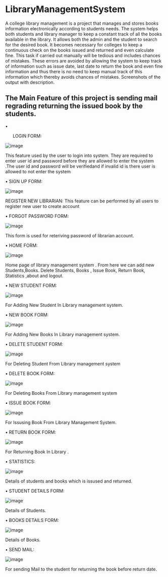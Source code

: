 # LibraryManagementSystem
A college library management is a project that manages and stores books information electronically according to students needs. The system helps both students and library manager to keep a constant track of all the books available in the library. It allows both the admin and the student to search for the desired book. It becomes necessary for colleges to keep a continuous check on the books issued and returned and even calculate fine. This task if carried out manually will be tedious and includes chances of mistakes. These errors are avoided by allowing the system to keep track of information such as issue date, last date to return the book and even fine information and thus there is no need to keep manual track of this information which thereby avoids chances of mistakes.
Screenshots of the output with description.

<b><h2>The Main Feature of this project is sending mail regrading returning the issued book by the students.</b></h2>

•<ul>LOGIN FORM:</ul>

![image](https://user-images.githubusercontent.com/65438429/129848896-0bc081fe-980a-43a1-8325-7a9c4766973f.png)

 

This feature used by the user to login into system. They are required to enter user id and password before they are allowed to enter the system .The user id and password will be verifiedand if invalid id is there user is allowed to not enter the system


•	SIGN UP FORM:
 
 ![image](https://user-images.githubusercontent.com/65438429/129848935-a76bbacc-f63b-4ea1-8cad-8412900e40fd.png)

REGISTER NEW LIBRARIAN:
This  feature can be performed by all users to register new user to create account


•	FORGOT PASSWORD FORM:
 
 ![image](https://user-images.githubusercontent.com/65438429/129849054-d51208a6-ea4e-4c28-bf6f-c7e42cd086db.png)

This form is used for reteriving password of librarian account.

•	HOME FORM:
 
 
 ![image](https://user-images.githubusercontent.com/65438429/129849149-c11b8a6e-d753-4b72-87eb-38db5c63536b.png)

Home page of library management system . From here we can add new Students,Books. Delete Students, Books , Issue Book, Return Book, Statistics ,about and logout.



•	NEW STUDENT FORM:
 
 ![image](https://user-images.githubusercontent.com/65438429/129849171-de5370c4-1900-4b2a-92e0-d7ef2b186520.png)

For Adding New Student In Library management system.


•	NEW BOOK FORM:
 
 ![image](https://user-images.githubusercontent.com/65438429/129849212-4d4b224e-d0f3-4a2d-9a45-2377054878e4.png)

For Adding New Books In Library management system.


•	DELETE STUDENT FORM:
 
 ![image](https://user-images.githubusercontent.com/65438429/129849264-5f07fec4-abef-4523-a517-ba4200414924.png)

For Deleting Student  From Library management system


•	DELETE BOOK FORM:
 
 ![image](https://user-images.githubusercontent.com/65438429/129849282-e78dd7dc-6390-468c-b579-7806f94157fc.png)

For Deleting Books  From Library management system


•	ISSUE BOOK FORM:
 
 ![image](https://user-images.githubusercontent.com/65438429/129849294-cc737e76-8f0c-4af4-9c2c-1a7b7ca05455.png)

For Issusing Book From Library Management System.


•	RETURN BOOK FORM:
 
 ![image](https://user-images.githubusercontent.com/65438429/129849318-15b97693-be9e-4c32-8732-8c636228245e.png)

For Returning Book In Library .


•	STATISTICS:
 
 ![image](https://user-images.githubusercontent.com/65438429/129849347-0e618f6c-bef6-49ff-a5d1-3b8b0c851346.png)

Details of students and books which is issused and returned.


•	STUDENT DETAILS FORM:
 
 ![image](https://user-images.githubusercontent.com/65438429/129849373-1ff2db82-29fa-4164-8b18-394bfd248068.png)

Details of Students.


•	BOOKS DETAILS FORM:

![image](https://user-images.githubusercontent.com/65438429/129849681-318c659b-70a8-4004-b01f-9832cc06d473.png)


Details of Books.


•	SEND MAIL:

 ![image](https://user-images.githubusercontent.com/65438429/129848782-595a8f2e-8280-4dff-8e53-0e2aaa4bb30a.png)

For sending Mail to the student for returning the book before return date.
